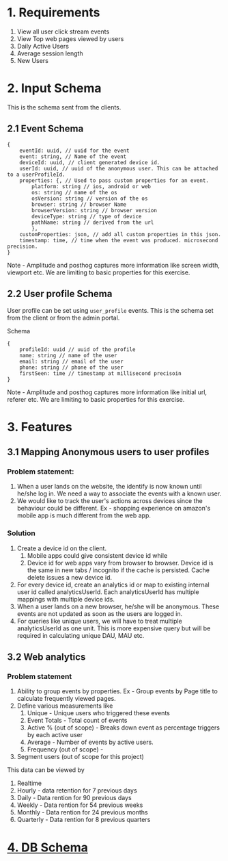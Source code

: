 # 1. Requirements

1. View all user click stream events
2. View Top web pages viewed by users
3. Daily Active Users
4. Average session length
5. New Users

# 2. Input Schema
This is the schema sent from the clients. 

## 2.1 Event Schema

```
{
    eventId: uuid, // uuid for the event
    event: string, // Name of the event
    deviceId: uuid, // client generated device id.
    userId: uuid, // uuid of the anonymous user. This can be attached to a userProfileId. 
    properties: {, // Used to pass custom properties for an event.
        platform: string // ios, android or web
        os: string // name of the os
        osVersion: string // version of the os
        browser: string // browser Name
        browserVersion: string // browser version
        deviceType: string // type of device
        pathName: string // derived from the url
        },
    customProperties: json, // add all custom properties in this json.
    timestamp: time, // time when the event was produced. microsecond precision.
}
```

Note - Amplitude and posthog captures more information like screen width, viewport etc. We are limiting
to basic properties for this exercise.

## 2.2 User profile Schema
User profile can be set using `user_profile` events. This is the schema set from the client or from the admin portal.

Schema
```
{   
    profileId: uuid // uuid of the profile
    name: string // name of the user
    email: string // email of the user
    phone: string // phone of the user
    firstSeen: time // timestamp at millisecond precisoin
}
```

Note - Amplitude and posthog captures more information like initial url, referer etc. We are limiting
to basic properties for this exercise.

# 3. Features
## 3.1 Mapping Anonymous users to user profiles
### Problem statement:
1. When a user lands on the website, the identify is now known until he/she log in. We need a way to associate the events
with a known user.
2. We would like to track the user's actions across devices since the behaviour could be different. Ex - shopping experience
on amazon's mobile app is much different from the web app. 

### Solution
1. Create a device id on the client. 
   1. Mobile apps could give consistent device id while 
   2. Device id for web apps vary from browser to browser. Device id is the same in new tabs / incognito if the cache is persisted. Cache delete issues a new device id.
2. For every device id, create an analytics id or map to existing internal user id called analyticsUserId. Each analyticsUserId has multiple mappings with multiple device ids.
3. When a user lands on a new browser, he/she will be anonymous. These events are not updated as soon as the users are logged in.
4. For queries like unique users, we will have to treat multiple analyticsUserId as one unit. This is more expensive query
  but will be required in calculating unique DAU, MAU etc.

## 3.2 Web analytics
### Problem statement
1. Ability to group events by properties. Ex - Group events by Page title to calculate frequently viewed pages.
2. Define various measurements like
   1. Unique - Unique users who triggered these events
   2. Event Totals - Total count of events
   3. Active % (out of scope) - Breaks down event as percentage triggers by each active user
   4. Average - Number of events by active users.
   5. Frequency (out of scope) - 
3. Segment users (out of scope for this project)

This data can be viewed by
1. Realtime
2. Hourly - data retention for 7 previous days
3. Daily - Data rention for 90 previous days
4. Weekly - Data rention for 54 previous weeks
5. Monthly - Data rention for 24 previous months
6. Quarterly - Data rention for 8 previous quarters


# [4. DB Schema](../docker/clickhouse/migrations.sql)